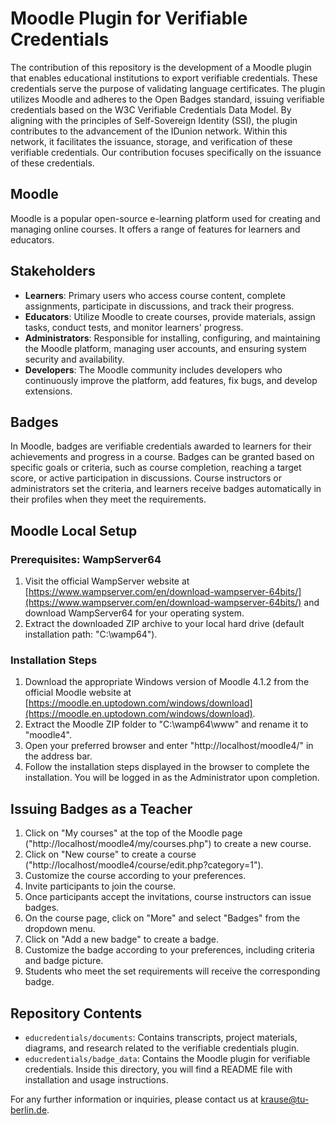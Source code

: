 # Moodle Plugin for Verifiable Credentials

The contribution of this repository is the development of a Moodle plugin that enables educational institutions to export verifiable credentials. These credentials serve the purpose of validating language certificates. The plugin utilizes Moodle and adheres to the Open Badges standard, issuing verifiable credentials based on the W3C Verifiable Credentials Data Model. By aligning with the principles of Self-Sovereign Identity (SSI), the plugin contributes to the advancement of the IDunion network. Within this network, it facilitates the issuance, storage, and verification of these verifiable credentials. Our contribution focuses specifically on the issuance of these credentials.
## Moodle

Moodle is a popular open-source e-learning platform used for creating and managing online courses. It offers a range of features for learners and educators.

## Stakeholders

- **Learners**: Primary users who access course content, complete assignments, participate in discussions, and track their progress.
- **Educators**: Utilize Moodle to create courses, provide materials, assign tasks, conduct tests, and monitor learners' progress.
- **Administrators**: Responsible for installing, configuring, and maintaining the Moodle platform, managing user accounts, and ensuring system security and availability.
- **Developers**: The Moodle community includes developers who continuously improve the platform, add features, fix bugs, and develop extensions.

## Badges

In Moodle, badges are verifiable credentials awarded to learners for their achievements and progress in a course. Badges can be granted based on specific goals or criteria, such as course completion, reaching a target score, or active participation in discussions. Course instructors or administrators set the criteria, and learners receive badges automatically in their profiles when they meet the requirements.

## Moodle Local Setup

### Prerequisites: WampServer64

1. Visit the official WampServer website at [https://www.wampserver.com/en/download-wampserver-64bits/](https://www.wampserver.com/en/download-wampserver-64bits/) and download WampServer64 for your operating system.
2. Extract the downloaded ZIP archive to your local hard drive (default installation path: "C:\wamp64").

### Installation Steps

1. Download the appropriate Windows version of Moodle 4.1.2 from the official Moodle website at [https://moodle.en.uptodown.com/windows/download](https://moodle.en.uptodown.com/windows/download).
2. Extract the Moodle ZIP folder to "C:\wamp64\www" and rename it to "moodle4".
3. Open your preferred browser and enter "http://localhost/moodle4/" in the address bar.
4. Follow the installation steps displayed in the browser to complete the installation. You will be logged in as the Administrator upon completion.

## Issuing Badges as a Teacher

1. Click on "My courses" at the top of the Moodle page ("http://localhost/moodle4/my/courses.php") to create a new course.
2. Click on "New course" to create a course ("http://localhost/moodle4/course/edit.php?category=1").
3. Customize the course according to your preferences.
4. Invite participants to join the course.
5. Once participants accept the invitations, course instructors can issue badges.
6. On the course page, click on "More" and select "Badges" from the dropdown menu.
7. Click on "Add a new badge" to create a badge.
8. Customize the badge according to your preferences, including criteria and badge picture.
9. Students who meet the set requirements will receive the corresponding badge.

## Repository Contents

- `educredentials/documents`: Contains transcripts, project materials, diagrams, and research related to the verifiable credentials plugin.
- `educredentials/badge_data`: Contains the Moodle plugin for verifiable credentials. Inside this directory, you will find a README file with installation and usage instructions.

For any further information or inquiries, please contact us at krause@tu-berlin.de.
